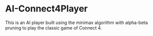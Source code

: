 # AI-Connect4Player
This is an AI player built using the minimax algorithm with alpha-beta pruning to play the classic game of Connect 4.
